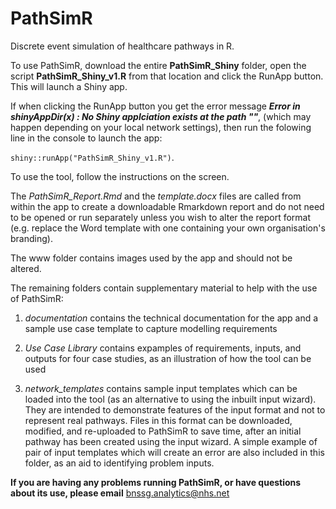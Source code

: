# PathSimR
Discrete event simulation of healthcare pathways in R.

To use PathSimR, download the entire **PathSimR_Shiny** folder, open the script **PathSimR_Shiny_v1.R** from that location and click the RunApp button. This will launch a Shiny app.


If when clicking the RunApp button you get the error message ***Error in shinyAppDir(x) : No Shiny applciation exists at the path ""***, (which may happen depending on your local network settings), then run the folowing line in the console to launch the app:

``shiny::runApp("PathSimR_Shiny_v1.R")``.

To use the tool, follow the instructions on the screen.

The *PathSimR_Report.Rmd* and the *template.docx* files are called from within the app to create a downloadable Rmarkdown report and do not need to be opened or run separately unless you wish to alter the report format (e.g. replace the Word template with one containing your own organisation's branding).

The www folder contains images used by the app and should not be altered.

The remaining folders contain supplementary material to help with the use of PathSimR:

1. *documentation* contains the technical documentation for the app and a sample use case template to capture modelling requirements

2. *Use Case Library* contains expamples of requirements, inputs, and outputs for four case studies, as an illustration of how the tool can be used

3. *network_templates* contains sample input templates which can be loaded into the tool (as an alternative to using the inbuilt input wizard). They are intended to demonstrate features of the input format and not to represent real pathways. Files in this format can be downloaded, modified, and re-uploaded to PathSimR to save time, after an initial pathway has been created using the input wizard. A simple example of pair of input templates which will create an error are also included in this folder, as an aid to identifying problem inputs.

**If you are having any problems running PathSimR, or have questions about its use, please email** bnssg.analytics@nhs.net

